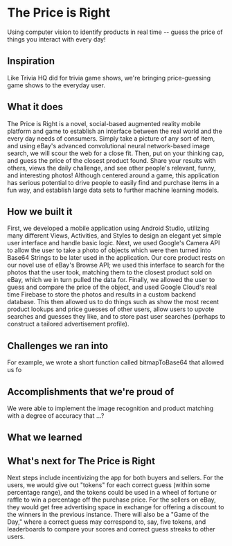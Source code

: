 # The Price is Right
Using computer vision to identify products in real time -- guess the price of things you interact with every day!

## Inspiration
Like Trivia HQ did for trivia game shows, we're bringing price-guessing game shows to the everyday user. 

## What it does
The Price is Right is a novel, social-based augmented reality mobile platform and game to establish an interface between the real world and the every day needs of consumers. Simply take a picture of any sort of item, and using eBay's advanced convolutional neural network-based image search, we will scour the web for a close fit. Then, put on your thinking cap, and guess the price of the closest product found. Share your results with others, views the daily challenge, and see other people's relevant, funny, and interesting photos! Although centered around a game, this application has serious potential to drive people to easily find and purchase items in a fun way, and establish large data sets to further machine learning models.

## How we built it
First, we developed a mobile application using Android Studio, utilizing many different Views, Activities, and Styles to design an elegant yet simple user interface and handle basic logic. Next, we used Google's Camera API to allow the user to take a photo of objects which were then turned into Base64 Strings to be later used in the application. Our core product rests on our novel use of eBay's Browse API; we used this interface to search for the photos that the user took, matching them to the closest product sold on eBay, which we in turn pulled the data for. Finally, we allowed the user to guess and compare the price of the object, and used Google Cloud's real time Firebase to store the photos and results in a custom backend database. This then allowed us to do things such as show the most recent product lookups and price guesses of other users, allow users to upvote searches and guesses they like, and to store past user searches (perhaps to construct a tailored advertisement profile).   

## Challenges we ran into
For example, we wrote a short function called bitmapToBase64 that allowed us fo

## Accomplishments that we're proud of
We were able to implement the image recognition and product matching with a degree of accuracy that ...?

## What we learned

## What's next for The Price is Right
Next steps include incentivizing the app for both buyers and sellers. For the users, we would give out "tokens" for each correct guess (within some percentage range), and the tokens could be used in a wheel of fortune or raffle to win a percentage off the purchase price. For the sellers on eBay, they would get free advertising space in exchange for offering a discount to the winners in the previous instance. There will also be a "Game of the Day," where a correct guess may correspond to, say, five tokens, and leaderboards to compare your scores and correct guess streaks to other users. 
